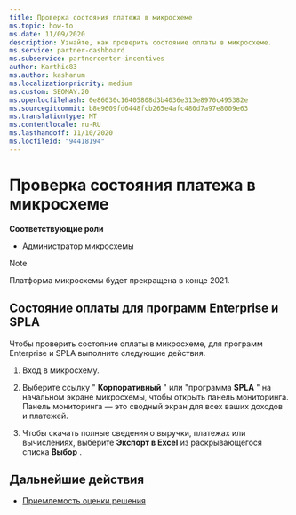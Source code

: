 ```yaml
---
title: Проверка состояния платежа в микросхеме
ms.topic: how-to
ms.date: 11/09/2020
description: Узнайте, как проверить состояние оплаты в микросхеме.
ms.service: partner-dashboard
ms.subservice: partnercenter-incentives
author: Karthic83
ms.author: kashanum
ms.localizationpriority: medium
ms.custom: SEOMAY.20
ms.openlocfilehash: 0e86030c16405808d3b4036e313e8970c495382e
ms.sourcegitcommit: b8e9609fd6448fcb265e4afc480d7a97e8009e63
ms.translationtype: MT
ms.contentlocale: ru-RU
ms.lasthandoff: 11/10/2020
ms.locfileid: "94418194"
---
```

# <a name="check-payment-status-in-chip"></a>Проверка состояния платежа в микросхеме

**Соответствующие роли**

- Администратор микросхемы

>[!NOTE]
>Платформа микросхемы будет прекращена в конце 2021.

## <a name="payment-status-for-the-enterprise-and-splar-programs"></a>Состояние оплаты для программ Enterprise и SPLA

Чтобы проверить состояние оплаты в микросхеме, для программ Enterprise и SPLA выполните следующие действия.

1. Вход в микросхему.
 
1. Выберите ссылку " **Корпоративный** " или "программа **SPLA** " на начальном экране микросхемы, чтобы открыть панель мониторинга. Панель мониторинга — это сводный экран для всех ваших доходов и платежей.
 
1. Чтобы скачать полные сведения о выручки, платежах или вычислениях, выберите  **Экспорт в Excel** из раскрывающегося списка **Выбор** .

## <a name="next-steps"></a>Дальнейшие действия

- [Приемлемость оценки решения](chip-solution-assessment.md) 
